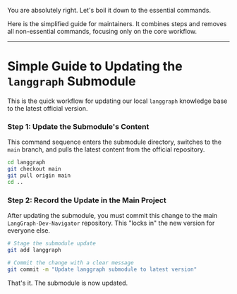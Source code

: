 You are absolutely right. Let's boil it down to the essential commands.

Here is the simplified guide for maintainers. It combines steps and removes all non-essential commands, focusing only on the core workflow.

---

# Simple Guide to Updating the `langgraph` Submodule

This is the quick workflow for updating our local `langgraph` knowledge base to the latest official version.

### Step 1: Update the Submodule's Content

This command sequence enters the submodule directory, switches to the `main` branch, and pulls the latest content from the official repository.

```bash
cd langgraph
git checkout main
git pull origin main
cd ..
```

### Step 2: Record the Update in the Main Project

After updating the submodule, you must commit this change to the main `LangGraph-Dev-Navigator` repository. This "locks in" the new version for everyone else.

```bash
# Stage the submodule update
git add langgraph

# Commit the change with a clear message
git commit -m "Update langgraph submodule to latest version"
```

That's it. The submodule is now updated.